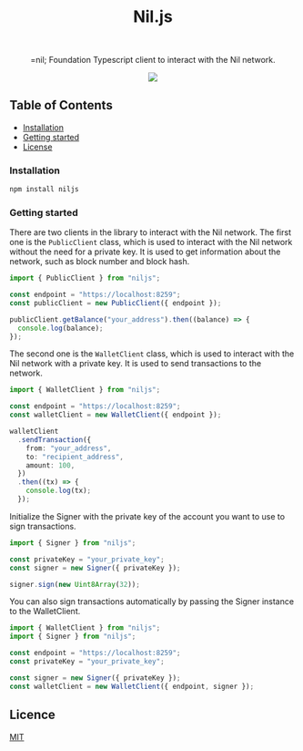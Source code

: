 <h1 align="center">Nil.js</h1>

<br />

<p align="center">
  =nil; Foundation Typescript client to interact with the Nil network.
</p>

<p align="center">
  <a href="https://github.com/NilFoundation/nil.js/actions/workflows/build.yaml">
    <picture>
      <img src="https://img.shields.io/github/actions/workflow/status/NilFoundation/nil.js/actions/workflows/build.yaml?color=%23212121">
    </picture>
  </a>
</p>

## Table of Contents

- [Installation](#installation)
- [Getting started](#getting-started)
- [License](#license)

### Installation

```bash
npm install niljs
```

### Getting started

There are two clients in the library to interact with the Nil network.
The first one is the `PublicClient` class, which is used to interact with the Nil network without the need for a private key. It is used to get information about the network, such as block number and block hash.

```typescript
import { PublicClient } from "niljs";

const endpoint = "https://localhost:8259";
const publicClient = new PublicClient({ endpoint });

publicClient.getBalance("your_address").then((balance) => {
  console.log(balance);
});
```

The second one is the `WalletClient` class, which is used to interact with the Nil network with a private key. It is used to send transactions to the network.

```typescript
import { WalletClient } from "niljs";

const endpoint = "https://localhost:8259";
const walletClient = new WalletClient({ endpoint });

walletClient
  .sendTransaction({
    from: "your_address",
    to: "recipient_address",
    amount: 100,
  })
  .then((tx) => {
    console.log(tx);
  });
```

Initialize the Signer with the private key of the account you want to use to sign transactions.

```typescript
import { Signer } from "niljs";

const privateKey = "your_private_key";
const signer = new Signer({ privateKey });

signer.sign(new Uint8Array(32));
```

You can also sign transactions automatically by passing the Signer instance to the WalletClient.

```typescript
import { WalletClient } from "niljs";
import { Signer } from "niljs";

const endpoint = "https://localhost:8259";
const privateKey = "your_private_key";

const signer = new Signer({ privateKey });
const walletClient = new WalletClient({ endpoint, signer });
```

## Licence

[MIT](./LICENSE)

